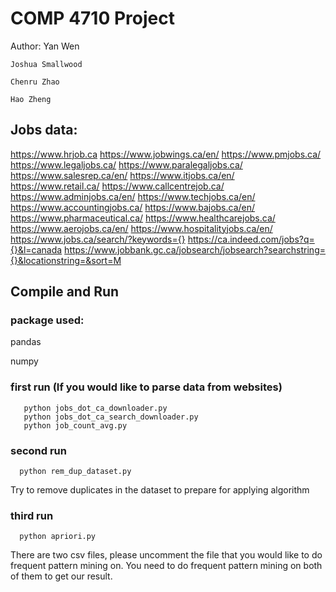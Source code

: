 # COMP 4710 Project
Author:
    Yan Wen
    
    Joshua Smallwood
    
    Chenru Zhao
    
    Hao Zheng
    
## Jobs data:
  https://www.hrjob.ca
  https://www.jobwings.ca/en/
  https://www.pmjobs.ca/
  https://www.legaljobs.ca/
  https://www.paralegaljobs.ca/
  https://www.salesrep.ca/en/
  https://www.itjobs.ca/en/
  https://www.retail.ca/
  https://www.callcentrejob.ca/
  https://www.adminjobs.ca/en/
  https://www.techjobs.ca/en/
  https://www.accountingjobs.ca/
  https://www.bajobs.ca/en/
  https://www.pharmaceutical.ca/
  https://www.healthcarejobs.ca/
  https://www.aerojobs.ca/en/
  https://www.hospitalityjobs.ca/en/
  https://www.jobs.ca/search/?keywords={}
  https://ca.indeed.com/jobs?q={}&l=canada
  https://www.jobbank.gc.ca/jobsearch/jobsearch?searchstring={}&locationstring=&sort=M
  
## Compile and Run
  
  ### package used:
  pandas
  
  numpy
  
  ### first run (If you would like to parse data from websites)
       python jobs_dot_ca_downloader.py
       python jobs_dot_ca_search_downloader.py
       python job_count_avg.py

### second run
      python rem_dup_dataset.py
Try to remove duplicates in the dataset to prepare for applying algorithm

### third run
      python apriori.py
There are two csv files, please uncomment the file that you would like to do frequent pattern mining on. You need to do frequent pattern mining on both of them to get our result.

